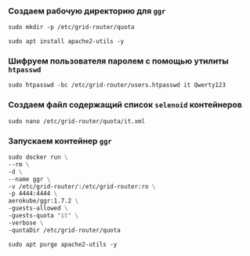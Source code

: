 ### Создаем рабочую директорию для `ggr`
```dockerfile
sudo mkdir -p /etc/grid-router/quota
```

```shell
sudo apt install apache2-utils -y
```

### Шифруем пользователя паролем с помощью утилиты `htpasswd`
```
sudo htpasswd -bc /etc/grid-router/users.htpasswd it Qwerty123
```
### Создаем файл содержащий список `selenoid` контейнеров
```shell
sudo nano /etc/grid-router/quota/it.xml
```

### Запускаем контейнер `ggr`
```dockerfile
sudo docker run \
--rm \
-d \
--name ggr \
-v /etc/grid-router/:/etc/grid-router:ro \
-p 4444:4444 \
aerokube/ggr:1.7.2 \
-guests-allowed \
-guests-quota "it" \
-verbose \
-quotaDir /etc/grid-router/quota
```

```shell
sudo apt purge apache2-utils -y
```